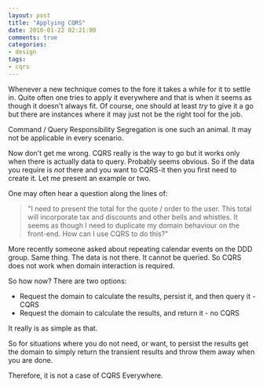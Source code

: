 ```yaml
---
layout: post
title: "Applying CQRS"
date: 2010-01-22 02:21:00
comments: true
categories: 
- design
tags:
- cqrs
---
```


Whenever a new technique comes to the fore it takes a while for it to settle in. Quite often one tries to apply it everywhere and that is when it seems as though it doesn't always fit. Of course, one should at least *try* to give it a go but there are instances where it may just not be the right tool for the job.

Command / Query Responsibility Segregation is one such an animal. It may not be applicable in every scenario.

Now don't get me wrong. CQRS really is the way to go but it works only when there is actually data to query. Probably seems obvious. So if the data you require is *not* there and you want to CQRS-it then you first need to create it. Let me present an example or two.

One may often hear a question along the lines of:

> "I need to present the total for the quote / order to the user. This total will incorporate tax and discounts and other bells and whistles. It seems as though I need to duplicate my domain behaviour on the front-end. How can I use CQRS to do this?"

More recently someone asked about repeating calendar events on the DDD group. Same thing. The data is not there. It cannot be queried. So CQRS does not work when domain interaction is required.

So how now? There are two options:

- Request the domain to calculate the results, persist it, and then query it - CQRS
- Request the domain to calculate the results, and return it - no CQRS
 
It really is as simple as that.

So for situations where you do not need, or want, to persist the results get the domain to simply return the transient results and throw them away when you are done.

Therefore, it is not a case of CQRS Everywhere.
